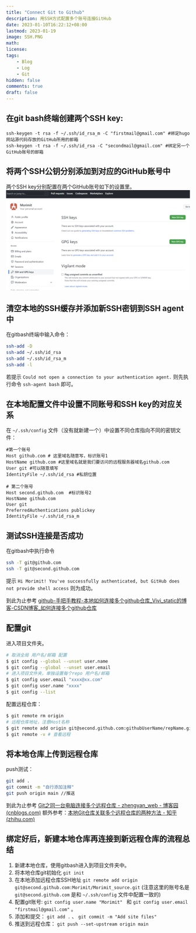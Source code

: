 ```yaml
---
title: "Connect Git to Github"
description: 用SSH方式配置多个账号连接GitHub
date: 2023-01-10T16:22:12+08:00
lastmod: 2023-01-19
image: SSH.PNG
math: 
license: 
tags:
    - Blog
    - Log
    - Git
hidden: false
comments: true
draft: false
---
```


## 在git bash终端创建两个SSH key:
```shell
ssh-keygen -t rsa -f ~/.ssh/id_rsa_m -C "firstmail@gmail.com" #绑定hugo网站源代码存放的GitHub所用的邮箱
ssh-keygen -t rsa -f ~/.ssh/id_rsa -C "secondmail@gmail.com" #绑定另一个GitHub账号的邮箱
```

## 将两个SSH公钥分别添加到对应的GitHub账号中
两个SSH key分别配置在两个GitHub账号如下的设置里。
![sshkey](sshkey.png)

## 清空本地的SSH缓存并添加新SSH密钥到SSH agent中
在gitbash终端中输入命令：
```bash
ssh-add -D 
ssh-add ~/.ssh/id_rsa
ssh-add ~/.ssh/id_rsa_m
ssh-add -l
```
若提示 `Could not open a connection to your authentication agent.` 则先执行命令 `ssh-agent bash` 即可。

## 在本地配置文件中设置不同账号和SSH key的对应关系
在 `~/.ssh/config` 文件（没有就新建一个）中设置不同仓库指向不同的密钥文件：
```shell
#第一个账号
Host github.com # 这里域名随意写，标识账号1
HostName github.com #这里域名就是我们要访问的远程服务器域名github.com
User git #可以随意填写
IdentityFile ~/.ssh/id_rsa #私钥位置

# 第二个账号 
Host second.github.com  #标识账号2
HostName github.com 
User git 
PreferredAuthentications publickey 
IdentityFile ~/.ssh/id_rsa_m
```

## 测试SSH连接是否成功
在gitbash中执行命令
```bash
ssh -T git@github.com
ssh -T git@second.github.com
```
提示 `Hi Morimit! You've successfully authenticated, but GitHub does not provide shell access` 则为成功。

到此为止参考 [github-手把手教程-本地如何连接多个github仓库_Vivi_static的博客-CSDN博客_如何连接多个github仓库](https://blog.csdn.net/Vivi_static/article/details/107859874)

## 配置git
进入项目文件夹。
```bash
# 取消全局 用户名/邮箱 配置
$ git config --global --unset user.name
$ git config --global --unset user.email
# 进入项目文件夹，单独设置每个repo 用户名/邮箱
$ git config user.email "xxxx@xx.com"
$ git config user.name "xxxx"
$ git config --list
```
配置远程仓库：
```bash
$ git remote rm origin
# 远程仓库地址，注意Host名称
$ git remote add origin git@second.github.com:githubUserName/repName.git
$ git remote -v # 查看远程

```


## 将本地仓库上传到远程仓库
push测试：
```bash
git add .
git commit -m "自行添加注释"
git push origin main //推送
```

到此为止参考 [Git之同一台电脑连接多个远程仓库 - zhengyan_web - 博客园 (cnblogs.com)](https://www.cnblogs.com/zhengyan/p/10728527.html#:~:text=%E6%9C%89%E6%97%B6%E5%80%99%E6%88%91%E4%BB%AC%E9%9C%80%E8%A6%81%E5%9C%A8%E5%90%8C%E4%B8%80%E5%8F%B0%E7%94%B5%E8%84%91%E4%B8%8A%E8%BF%9E%E6%8E%A5%E5%A4%9A%E4%B8%AA%E8%BF%9C%E7%A8%8B%E4%BB%93%E5%BA%93%EF%BC%8C%E6%AF%94%E5%A6%82%E8%BF%9E%E6%8E%A5%E4%B8%A4%E4%B8%AAGitHub%E8%B4%A6%E5%8F%B7%EF%BC%8C%E9%82%A3%E4%B9%88%E9%9C%80%E8%A6%81%E4%B8%A4%E4%B8%AA%E6%9D%A1%E4%BB%B6%E3%80%82%201.%E7%94%9F%E6%88%90%E4%B8%A4%E5%AF%B9%20%E7%A7%81%E9%92%A5%2F%E5%85%AC%E9%92%A5,%EF%BC%8C%E5%B9%B6%E4%B8%94%E5%AF%86%E9%92%A5%E6%96%87%E4%BB%B6%E5%91%BD%E5%90%8D%E4%B8%8D%E8%83%BD%E9%87%8D%E5%A4%8D%E3%80%82%202.push%20%E5%88%B0remote%E6%97%B6%E5%8C%BA%E5%88%86%E4%B8%A4%E4%B8%AA%E8%B4%A6%E6%88%B7%EF%BC%8C%E6%8E%A8%E9%80%81%E5%88%B0%E7%9B%B8%E5%BA%94%E7%9A%84%E4%BB%93%E5%BA%93%E3%80%82)
额外参考：[本地Git仓库关联多个远程仓库的两种方法 - 知乎 (zhihu.com)](https://zhuanlan.zhihu.com/p/82388563)

## 绑定好后，新建本地仓库再连接到新远程仓库的流程总结
1. 新建本地仓库，使用gitbash进入到项目文件夹中。
2. 将本地仓库git初始化 `git init`
3. 在本地添加远程仓库SSH地址 `git remote add origin git@second.github.com:Morimit/Morimit_source.git` (注意这里的账号名是 `git@second.github.com` 是和 `~/.ssh/config` 文件中配置一致的)
4. 配置git账号:  `git config user.name "Morimit" ` 和 `git config user.email "firstmail@gmail.com"` 。
5. 添加和提交： `git add .` 、 `git commit -m "Add site files"`
6. 推送到远程仓库： `git push --set-upstream origin main`